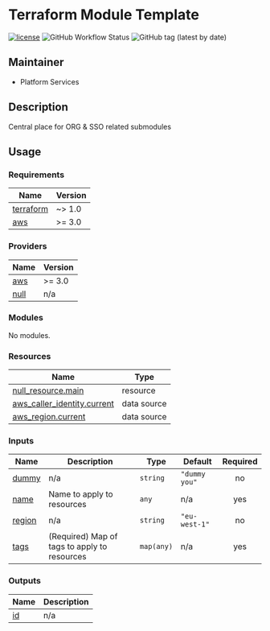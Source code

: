 # Terraform Module Template

[![license](https://img.shields.io/badge/License-Apache%202.0-blue.svg)](https://opensource.org/licenses/Apache-2.0) ![GitHub Workflow Status](https://img.shields.io/github/workflow/status/ohpensource/terraform-aws-ohp-org-sso/continuous-delivery) ![GitHub tag (latest by date)](https://img.shields.io/github/v/tag/ohpensource/terraform-aws-ohp-org-sso)

## Maintainer

* Platform Services

## Description

Central place for ORG & SSO related submodules

## Usage

<!--- BEGIN_TF_DOCS --->
### Requirements

| Name | Version |
|------|---------|
| <a name="requirement_terraform"></a> [terraform](#requirement\_terraform) | ~> 1.0 |
| <a name="requirement_aws"></a> [aws](#requirement\_aws) | >= 3.0 |

### Providers

| Name | Version |
|------|---------|
| <a name="provider_aws"></a> [aws](#provider\_aws) | >= 3.0 |
| <a name="provider_null"></a> [null](#provider\_null) | n/a |

### Modules

No modules.

### Resources

| Name | Type |
|------|------|
| [null_resource.main](https://registry.terraform.io/providers/hashicorp/null/latest/docs/resources/resource) | resource |
| [aws_caller_identity.current](https://registry.terraform.io/providers/hashicorp/aws/latest/docs/data-sources/caller_identity) | data source |
| [aws_region.current](https://registry.terraform.io/providers/hashicorp/aws/latest/docs/data-sources/region) | data source |

### Inputs

| Name | Description | Type | Default | Required |
|------|-------------|------|---------|:--------:|
| <a name="input_dummy"></a> [dummy](#input\_dummy) | n/a | `string` | `"dummy you"` | no |
| <a name="input_name"></a> [name](#input\_name) | Name to apply to resources | `any` | n/a | yes |
| <a name="input_region"></a> [region](#input\_region) | n/a | `string` | `"eu-west-1"` | no |
| <a name="input_tags"></a> [tags](#input\_tags) | (Required) Map of tags to apply to resources | `map(any)` | n/a | yes |

### Outputs

| Name | Description |
|------|-------------|
| <a name="output_id"></a> [id](#output\_id) | n/a |

<!--- END_TF_DOCS --->
